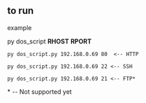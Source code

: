 ## to run
example

py dos_script __RHOST__ __RPORT__

```
py dos_script.py 192.168.0.69 80  <-- HTTP

py dos_script.py 192.168.0.69 22 <-- SSH

py dos_script.py 192.168.0.69 21 <-- FTP*
```
\* -- Not  supported yet